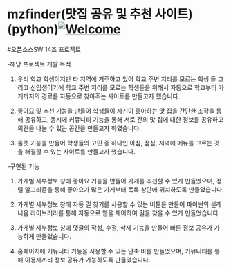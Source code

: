 # mzfinder(맛집 공유 및 추천 사이트)(python)[![Welcome](https://img.shields.io/badge/Welcome-to%20My%20Repository-green)](https://github.com/ggest2/For-homework)
#오픈소스SW 14조 프로젝트

-해당 프로젝트 개발 목적

  1)  우리 학교 학생이지만 타 지역에 거주하고 있어 학교 주변 지리를 모르는 학생 들 그리고 신입생이기에 학교 주변 지리를 모르는 학생들을 위해서 자동으로 학교부터 가게까지의 경로를 자동으로 찾아주는 사이트를 만들고자 했습니다.

  2)  좋아요 및 추천 기능을 만들어 학생들이 자신이 좋아하는 맛 집을 간단한 조작을 통해 공유하고, 동시에 커뮤니티 기능을 통해 서로 간의 맛 집에 대한 정보를 공유하고 의견을 나눌 수 있는 공간을 만들고자 하였습니다.

  3)  룰렛 기능을 만들어 학생들의 고민 중 하나인 아침, 점심, 저녁에 메뉴를 고르는 것을 해결할 수 있는 사이트를 만들고자 했습니다.

-구현된 기능

  1)  가게별 세부정보 창에 좋아요 기능을 만들어 가게를 추천할 수 있게 만들었으며, 정렬 알고리즘을 통해 좋아요가 많은 가게부터 목록 상단에 위치하도록 만들었습니다.

  2)  가게별 세부정보 창에 자동 길 찾기를 사용할 수 있는 버튼을 만들어 파이썬의 셀레니움 라이브러리를 통해 자동으로 웹을 제어하여 길을 찾을 수 있게 만들었습니다.

  3)  가게별 세부정보 창에 댓글의 작성, 수정, 삭제 기능을 만들어 빠른 정보 공유가 가능하게 만들었습니다.


  4)  홈페이지에 커뮤니티 기능을 사용할 수 있는 단축 바를 만들었으며, 커뮤니티를 통해 이용자끼리 정보 공유가 가능하도록 만들었습니다.


